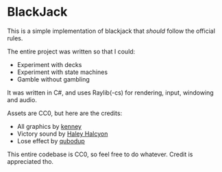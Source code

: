 # BlackJack
This is a simple implementation of blackjack that *should* follow the official rules.

The entire project was written so that I could:
- Experiment with decks
- Experiment with state machines
- Gamble without gambling

It was written in C#, and uses Raylib(-cs) for rendering, input, windowing and audio.

Assets are CC0, but here are the credits:  
- All graphics by [kenney](https://kenney.nl)
- Victory sound by [Haley Halcyon](https://opengameart.org/users/haley-halcyon)
- Lose effect by [qubodup](https://opengameart.org/users/qubodup)

This entire codebase is CC0, so feel free to do whatever. Credit is appreciated tho.